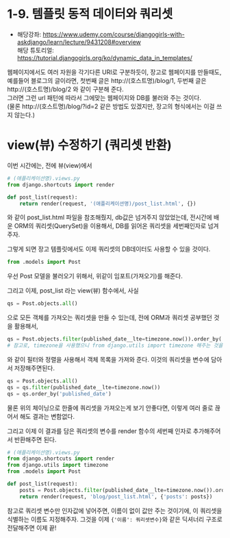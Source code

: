 # 1-9. 템플릿 동적 데이터와 쿼리셋
- 해당강좌: https://www.udemy.com/course/djangogirls-with-askdjango/learn/lecture/9431208#overview    
해당 튜토리얼: https://tutorial.djangogirls.org/ko/dynamic_data_in_templates/

웹페이지에서도 여러 자원을 각기다른 URI로 구분하듯이, 장고로 웹페이지를 만들때도, 예를들어 블로그의 글이라면, 첫번째 글은 http://(호스트명)/blog/1, 두번째 글은 http://(호스트명)/blog/2 와 같이 구분해 준다.  
그러면 그런 url 패턴에 따라서 그에맞는 웹페이지와 DB를 불러와 주는 것이다.  
(물론 http://(호스트명)/blog/?id=2 같은 방법도 있겠지만, 장고의 형식에서는 이걸 쓰지 않는다.)

# view(뷰) 수정하기 (쿼리셋 반환)

이번 시간에는, 전에 뷰(view)에서
```python
# (애플리케이션명).views.py
from django.shortcuts import render

def post_list(request):
    return render(request, '(애플리케이션명)/post_list.html', {})
```
와 같이 post_list.html 파일을 참조해줬지, db값은 넘겨주지 않았었는데, 전시간에 배운 ORM의 쿼리셋(QuerySet)을 이용해서, DB를 읽어온 쿼리셋을 세번째인자로 넘겨주자.

그렇게 되면 장고 템플릿에서도 이제 쿼리셋의 DB데이터도 사용할 수 있을 것이다.
```python
from .models import Post
```
우선 Post 모델을 불러오기 위해서, 위같이 임포트(가져오기)를 해준다.

그리고 이제, post_list 라는 view(뷰) 함수에서, 사실
```python
qs = Post.objects.all()
```
으로 모든 객체를 가져오는 쿼리셋을 만들 수 있는데, 전에 ORM과 쿼리셋 공부했던 것을 활용해서,
```python
qs = Post.objects.filter(published_date__lte=timezone.now()).order_by('published_date')
# 참고로, timezone을 사용했으니 from django.utils import timezone 해주는 것을 잊지말자.
```
와 같이 필터와 정렬을 사용해서 객체 목록을 가져와 준다.
이것의 쿼리셋을 변수에 담아서 저장해주면된다.
```python
qs = Post.objects.all()
qs = qs.filter(published_date__lte=timezone.now())
qs = qs.order_by('published_date')
```
물론 위의 체이닝으로 한줄에 쿼리셋을 가져오는게 보기 안좋다면, 이렇게 여러 줄로 끊어서 해도 결과는 변함없다.

그리고 이제 이 결과를 담은 쿼리셋의 변수를 render 함수의 세번째 인자로 추가해주어서 반환해주면 된다.

```python
# (애플리케이션명).views.py
from django.shortcuts import render
from django.utils import timezone
from .models import Post

def post_list(request):
    posts = Post.objects.filter(published_date__lte=timezone.now()).order_by('published_date')
    return render(request, 'blog/post_list.html', {'posts': posts})
```
참고로 쿼리셋 변수만 인자값에 넣어주면, 이름이 없이 값만 주는 것이기에, 이 쿼리셋을 식별하는 이름도 지정해주자. 그것을 이제 ```{'이름': 쿼리셋변수}```와 같은 딕셔너리 구조로 전달해주면 이제 끝!
